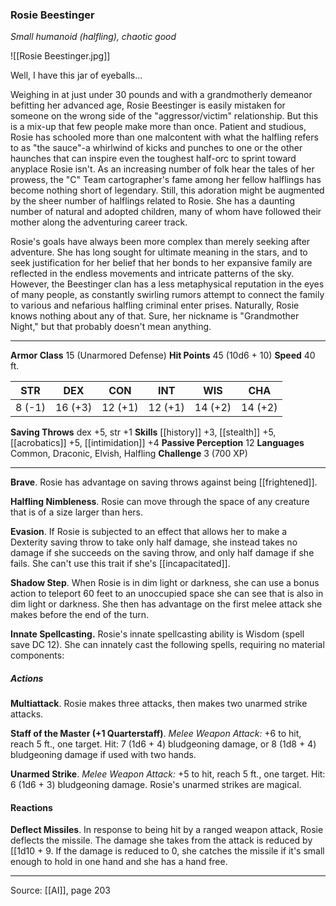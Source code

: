 ### Rosie Beestinger
_Small humanoid (halfling), chaotic good_

![[Rosie Beestinger.jpg]]

Well, I have this jar of eyeballs...


Weighing in at just under 30 pounds and with a grandmotherly demeanor befitting her advanced age, Rosie Beestinger is easily mistaken for someone on the wrong side of the "aggressor/victim" relationship. But this is a mix-up that few people make more than once. Patient and studious, Rosie has schooled more than one malcontent with what the halfling refers to as "the sauce"-a whirlwind of kicks and punches to one or the other haunches that can inspire even the toughest half-orc to sprint toward anyplace Rosie isn't. As an increasing number of folk hear the tales of her prowess, the "C" Team cartographer's fame among her fellow halflings has become nothing short of legendary. Still, this adoration might be augmented by the sheer number of halflings related to Rosie. She has a daunting number of natural and adopted children, many of whom have followed their mother along the adventuring career track.

Rosie's goals have always been more complex than merely seeking after adventure. She has long sought for ultimate meaning in the stars, and to seek justification for her belief that her bonds to her expansive family are reflected in the endless movements and intricate patterns of the sky. However, the Beestinger clan has a less metaphysical reputation in the eyes of many people, as constantly swirling rumors attempt to connect the family to various and nefarious halfling criminal enter prises. Naturally, Rosie knows nothing about any of that. Sure, her nickname is "Grandmother Night," but that probably doesn't mean anything.






---

**Armor Class** 15 (Unarmored Defense)
**Hit Points** 45 (10d6 + 10)
**Speed** 40 ft.

| STR     | DEX     | CON     | INT     | WIS     | CHA     |
|---------|---------|---------|---------|---------|---------|
| 8 (-1) | 16 (+3) | 12 (+1) | 12 (+1) | 14 (+2) | 14 (+2) |

**Saving Throws** dex +5, str +1
**Skills** [[history]] +3, [[stealth]] +5, [[acrobatics]] +5, [[intimidation]] +4
**Passive Perception** 12
**Languages** Common, Draconic, Elvish, Halfling
**Challenge** 3 (700 XP)

---

**Brave**. Rosie has advantage on saving throws against being [[frightened]].

**Halfling Nimbleness**. Rosie can move through the space of any creature that is of a size larger than hers.

**Evasion**. If Rosie is subjected to an effect that allows her to make a Dexterity saving throw to take only half damage, she instead takes no damage if she succeeds on the saving throw, and only half damage if she fails. She can't use this trait if she's [[incapacitated]].

**Shadow Step**. When Rosie is in dim light or darkness, she can use a bonus action to teleport 60 feet to an unoccupied space she can see that is also in dim light or darkness. She then has advantage on the first melee attack she makes before the end of the turn.

**Innate Spellcasting.** Rosie's innate spellcasting ability is Wisdom (spell save DC 12). She can innately cast the following spells, requiring no material components:

##### Actions
**Multiattack**. Rosie makes three attacks, then makes two unarmed strike attacks.

**Staff of the Master (+1 Quarterstaff)**. _Melee Weapon Attack:_ +6 to hit, reach 5 ft., one target. Hit: 7 (1d6 + 4) bludgeoning damage, or 8 (1d8 + 4) bludgeoning damage if used with two hands.

**Unarmed Strike**. _Melee Weapon Attack:_ +5 to hit, reach 5 ft., one target. Hit: 6 (1d6 + 3) bludgeoning damage. Rosie's unarmed strikes are magical.

#### Reactions
**Deflect Missiles**. In response to being hit by a ranged weapon attack, Rosie deflects the missile. The damage she takes from the attack is reduced by [[1d10 + 9. If the damage is reduced to 0, she catches the missile if it's small enough to hold in one hand and she has a hand free.


---

Source: [[AI]], page 203
